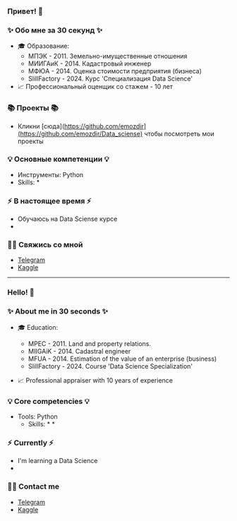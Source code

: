 ### Привет! 👋

### ✨ Обо мне за 30 секунд ✨ 
* 🎓 Образование:
  - МПЭК - 2011. Земельно-имущественные отношения
  - МИИГАиК - 2014. Кадастровый инженер
  - МФЮА - 2014. Оценка стоимости предприятия (бизнеса)
  - SlillFactory - 2024. Курс 'Cпециализация Data Science'
* 📈 Профессиональный оценщик со стажем - 10 лет


### 📚 Проекты 📚

* Кликни [сюда](https://github.com/emozdir](https://github.com/emozdir/Data_sciense) чтобы посмотреть мои проекты

### 💡 Основные компетенции 💡
- Инструменты: Python
- Skills: 
    * 

### ⚡️ В настоящее время ⚡️
- Обучаюсь на Data Sciense курсе
- 

### 🙌🏻 Свяжись со мной
- [Telegram]()
- [Kaggle]()

---

### Hello! 👋

### ✨ About me in 30 seconds ✨ 
* 🎓 Education:
  - MPEC - 2011. Land and property relations.
  - MIIGAiK - 2014. Cadastral engineer
  - MFUA - 2014. Estimation of the value of an enterprise (business)
  - SlillFactory - 2024. Course 'Data Science Specialization'

* 📈 Professional appraiser with 10 years of experience

### 💡 Core competencies 💡
- Tools: Python
  - Skills:
    * 
    * 

### ⚡️ Currently ⚡️
- I'm learning a Data Science
-  

### 🙌🏻 Contact me
- [Telegram]()
- [Kaggle]()
